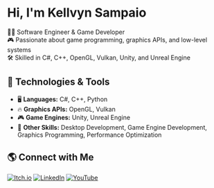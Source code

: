 # Hi, I'm Kellvyn Sampaio  

👨‍💻 Software Engineer & Game Developer  
🎮 Passionate about game programming, graphics APIs, and low-level systems  
🛠️ Skilled in C#, C++, OpenGL, Vulkan, Unity, and Unreal Engine  

## 🔧 Technologies & Tools  
- 🖥️ **Languages:** C#, C++, Python  
- 🔥 **Graphics APIs:** OpenGL, Vulkan  
- 🎮 **Game Engines:** Unity, Unreal Engine  
- 🚀 **Other Skills:** Desktop Development, Game Engine Development, Graphics Programming, Performance Optimization  

## 🌎 Connect with Me  
[![Itch.io](https://img.shields.io/badge/Itch.io-FA5C5C?style=for-the-badge&logo=itch.io&logoColor=white)](https://sampaiogamesstudio.itch.io/)  [![LinkedIn](https://img.shields.io/badge/LinkedIn-0077B5?style=for-the-badge&logo=linkedin&logoColor=white)](https://www.linkedin.com/in/kellvyn-sampaio-a394471a7/)  [![YouTube](https://img.shields.io/badge/YouTube-FF0000?style=for-the-badge&logo=youtube&logoColor=white)](https://www.youtube.com/channel/UCrdahfyW1Ufmq_o8IVkbT9A)  
